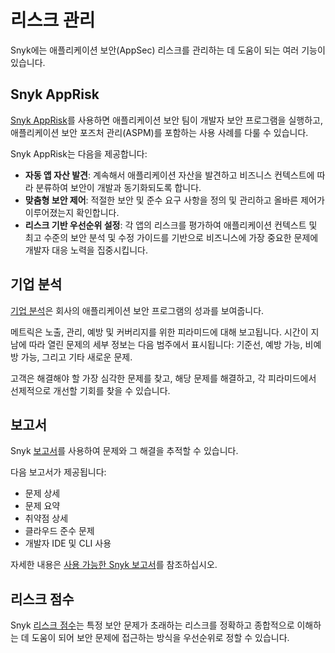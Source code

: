 # 리스크 관리

Snyk에는 애플리케이션 보안(AppSec) 리스크를 관리하는 데 도움이 되는 여러 기능이 있습니다.

## Snyk AppRisk

[Snyk AppRisk](../scan-with-snyk/snyk-apprisk/)를 사용하면 애플리케이션 보안 팀이 개발자 보안 프로그램을 실행하고, 애플리케이션 보안 포즈처 관리(ASPM)를 포함하는 사용 사례를 다룰 수 있습니다.  

Snyk AppRisk는 다음을 제공합니다:

- **자동 앱 자산 발견**: 계속해서 애플리케이션 자산을 발견하고 비즈니스 컨텍스트에 따라 분류하여 보안이 개발과 동기화되도록 합니다.
- **맞춤형 보안 제어**: 적절한 보안 및 준수 요구 사항을 정의 및 관리하고 올바른 제어가 이루어졌는지 확인합니다.
- **리스크 기반 우선순위 설정**: 각 앱의 리스크를 평가하여 애플리케이션 컨텍스트 및 최고 수준의 보안 분석 및 수정 가이드를 기반으로 비즈니스에 가장 중요한 문제에 개발자 대응 노력을 집중시킵니다.

## 기업 분석

[기업 분석](enterprise-analytics/)은 회사의 애플리케이션 보안 프로그램의 성과를 보여줍니다.  

메트릭은 노출, 관리, 예방 및 커버리지를 위한 피라미드에 대해 보고됩니다. 시간이 지남에 따라 열린 문제의 세부 정보는 다음 범주에서 표시됩니다: 기준선, 예방 가능, 비예방 가능, 그리고 기타 새로운 문제.  

고객은 해결해야 할 가장 심각한 문제를 찾고, 해당 문제를 해결하고, 각 피라미드에서 선제적으로 개선할 기회를 찾을 수 있습니다.

## 보고서

Snyk [보고서](../manage-issues/reporting/)를 사용하여 문제와 그 해결을 추적할 수 있습니다.

다음 보고서가 제공됩니다:

- 문제 상세
- 문제 요약
- 취약점 상세
- 클라우드 준수 문제
- 개발자 IDE 및 CLI 사용

자세한 내용은 [사용 가능한 Snyk 보고서](../manage-issues/reporting/available-snyk-reports.md)를 참조하십시오.

## 리스크 점수

Snyk [리스크 점수](prioritize-issues-for-fixing/risk-score.md)는 특정 보안 문제가 초래하는 리스크를 정확하고 종합적으로 이해하는 데 도움이 되어 보안 문제에 접근하는 방식을 우선순위로 정할 수 있습니다.
